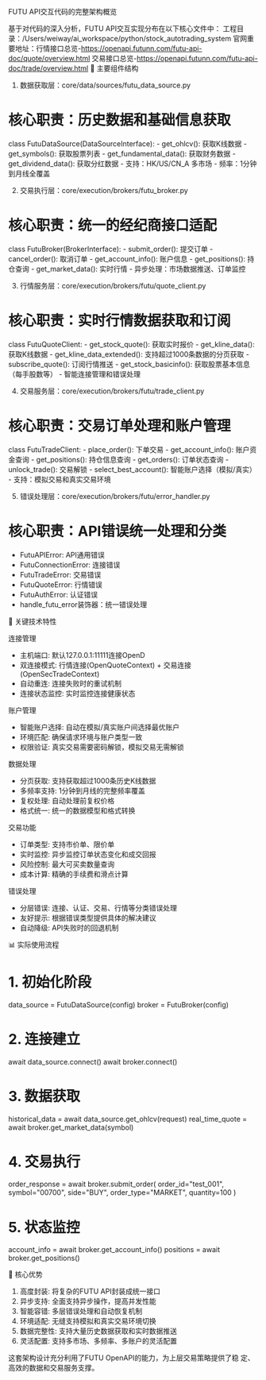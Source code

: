 FUTU API交互代码的完整架构概览

  基于对代码的深入分析，FUTU API交互实现分布在以下核心文件中：
  工程目录：/Users/weiway/ai_workspace/python/stock_autotrading_system
  官网重要地址：行情接口总览-https://openapi.futunn.com/futu-api-doc/quote/overview.html
              交易接口总览-https://openapi.futunn.com/futu-api-doc/trade/overview.html
  🎯 主要组件结构

  1. 数据获取层：core/data/sources/futu_data_source.py

  # 核心职责：历史数据和基础信息获取
  class FutuDataSource(DataSourceInterface):
      - get_ohlcv(): 获取K线数据
      - get_symbols(): 获取股票列表
      - get_fundamental_data(): 获取财务数据
      - get_dividend_data(): 获取分红数据
      - 支持：HK/US/CN_A 多市场
      - 频率：1分钟到月线全覆盖

  2. 交易执行层：core/execution/brokers/futu_broker.py

  # 核心职责：统一的经纪商接口适配
  class FutuBroker(BrokerInterface):
      - submit_order(): 提交订单
      - cancel_order(): 取消订单
      - get_account_info(): 账户信息
      - get_positions(): 持仓查询
      - get_market_data(): 实时行情
      - 异步处理：市场数据推送、订单监控

  3. 行情服务层：core/execution/brokers/futu/quote_client.py

  # 核心职责：实时行情数据获取和订阅
  class FutuQuoteClient:
      - get_stock_quote(): 获取实时报价
      - get_kline_data(): 获取K线数据
      - get_kline_data_extended(): 支持超过1000条数据的分页获取
      - subscribe_quote(): 订阅行情推送
      - get_stock_basicinfo(): 获取股票基本信息（每手股数等）
      - 智能连接管理和错误处理

  4. 交易服务层：core/execution/brokers/futu/trade_client.py

  # 核心职责：交易订单处理和账户管理
  class FutuTradeClient:
      - place_order(): 下单交易
      - get_account_info(): 账户资金查询
      - get_positions(): 持仓信息查询
      - get_orders(): 订单状态查询
      - unlock_trade(): 交易解锁
      - select_best_account(): 智能账户选择（模拟/真实）
      - 支持：模拟交易和真实交易环境

  5. 错误处理层：core/execution/brokers/futu/error_handler.py

  # 核心职责：API错误统一处理和分类
  - FutuAPIError: API通用错误
  - FutuConnectionError: 连接错误
  - FutuTradeError: 交易错误
  - FutuQuoteError: 行情错误
  - FutuAuthError: 认证错误
  - handle_futu_error装饰器：统一错误处理

  🔧 关键技术特性

  连接管理

  - 主机端口: 默认127.0.0.1:11111连接OpenD
  - 双连接模式: 行情连接(OpenQuoteContext) +
  交易连接(OpenSecTradeContext)
  - 自动重连: 连接失败时的重试机制
  - 连接状态监控: 实时监控连接健康状态

  账户管理

  - 智能账户选择: 自动在模拟/真实账户间选择最优账户
  - 环境匹配: 确保请求环境与账户类型一致
  - 权限验证: 真实交易需要密码解锁，模拟交易无需解锁

  数据处理

  - 分页获取: 支持获取超过1000条历史K线数据
  - 多频率支持: 1分钟到月线的完整频率覆盖
  - 复权处理: 自动处理前复权价格
  - 格式统一: 统一的数据模型和格式转换

  交易功能

  - 订单类型: 支持市价单、限价单
  - 实时监控: 异步监控订单状态变化和成交回报
  - 风险控制: 最大可买卖数量查询
  - 成本计算: 精确的手续费和滑点计算

  错误处理

  - 分层错误: 连接、认证、交易、行情等分类错误处理
  - 友好提示: 根据错误类型提供具体的解决建议
  - 自动降级: API失败时的回退机制

  📊 实际使用流程

  # 1. 初始化阶段
  data_source = FutuDataSource(config)
  broker = FutuBroker(config)

  # 2. 连接建立
  await data_source.connect()
  await broker.connect()

  # 3. 数据获取
  historical_data = await data_source.get_ohlcv(request)
  real_time_quote = await broker.get_market_data(symbol)

  # 4. 交易执行
  order_response = await broker.submit_order(
      order_id="test_001",
      symbol="00700",
      side="BUY",
      order_type="MARKET",
      quantity=100
  )

  # 5. 状态监控
  account_info = await broker.get_account_info()
  positions = await broker.get_positions()

  🎯 核心优势

  1. 高度封装: 将复杂的FUTU API封装成统一接口
  2. 异步支持: 全面支持异步操作，提高并发性能
  3. 智能容错: 多层错误处理和自动恢复机制
  4. 环境适配: 无缝支持模拟和真实交易环境切换
  5. 数据完整性: 支持大量历史数据获取和实时数据推送
  6. 灵活配置: 支持多市场、多频率、多账户的灵活配置

  这套架构设计充分利用了FUTU OpenAPI的能力，为上层交易策略提供了稳
  定、高效的数据和交易服务支撑。